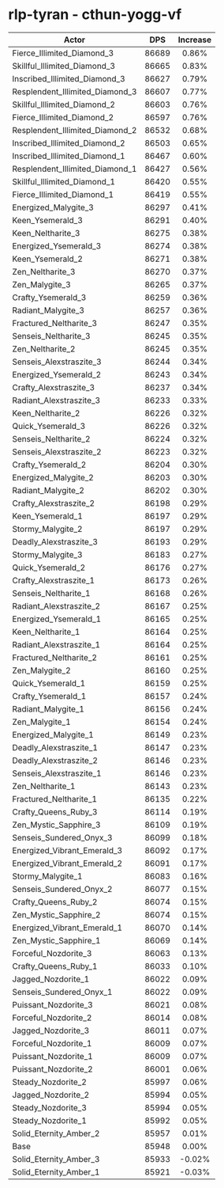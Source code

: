 # rlp-tyran - cthun-yogg-vf
| Actor | DPS | Increase |
|---|:---:|:---:|
|Fierce_Illimited_Diamond_3|86689|0.86%|
|Skillful_Illimited_Diamond_3|86665|0.83%|
|Inscribed_Illimited_Diamond_3|86627|0.79%|
|Resplendent_Illimited_Diamond_3|86607|0.77%|
|Skillful_Illimited_Diamond_2|86603|0.76%|
|Fierce_Illimited_Diamond_2|86597|0.76%|
|Resplendent_Illimited_Diamond_2|86532|0.68%|
|Inscribed_Illimited_Diamond_2|86503|0.65%|
|Inscribed_Illimited_Diamond_1|86467|0.60%|
|Resplendent_Illimited_Diamond_1|86427|0.56%|
|Skillful_Illimited_Diamond_1|86420|0.55%|
|Fierce_Illimited_Diamond_1|86419|0.55%|
|Energized_Malygite_3|86297|0.41%|
|Keen_Ysemerald_3|86291|0.40%|
|Keen_Neltharite_3|86275|0.38%|
|Energized_Ysemerald_3|86274|0.38%|
|Keen_Ysemerald_2|86271|0.38%|
|Zen_Neltharite_3|86270|0.37%|
|Zen_Malygite_3|86265|0.37%|
|Crafty_Ysemerald_3|86259|0.36%|
|Radiant_Malygite_3|86257|0.36%|
|Fractured_Neltharite_3|86247|0.35%|
|Senseis_Neltharite_3|86245|0.35%|
|Zen_Neltharite_2|86245|0.35%|
|Senseis_Alexstraszite_3|86244|0.34%|
|Energized_Ysemerald_2|86243|0.34%|
|Crafty_Alexstraszite_3|86237|0.34%|
|Radiant_Alexstraszite_3|86233|0.33%|
|Keen_Neltharite_2|86226|0.32%|
|Quick_Ysemerald_3|86226|0.32%|
|Senseis_Neltharite_2|86224|0.32%|
|Senseis_Alexstraszite_2|86223|0.32%|
|Crafty_Ysemerald_2|86204|0.30%|
|Energized_Malygite_2|86203|0.30%|
|Radiant_Malygite_2|86202|0.30%|
|Crafty_Alexstraszite_2|86198|0.29%|
|Keen_Ysemerald_1|86197|0.29%|
|Stormy_Malygite_2|86197|0.29%|
|Deadly_Alexstraszite_3|86193|0.29%|
|Stormy_Malygite_3|86183|0.27%|
|Quick_Ysemerald_2|86176|0.27%|
|Crafty_Alexstraszite_1|86173|0.26%|
|Senseis_Neltharite_1|86168|0.26%|
|Radiant_Alexstraszite_2|86167|0.25%|
|Energized_Ysemerald_1|86165|0.25%|
|Keen_Neltharite_1|86164|0.25%|
|Radiant_Alexstraszite_1|86164|0.25%|
|Fractured_Neltharite_2|86161|0.25%|
|Zen_Malygite_2|86160|0.25%|
|Quick_Ysemerald_1|86159|0.25%|
|Crafty_Ysemerald_1|86157|0.24%|
|Radiant_Malygite_1|86156|0.24%|
|Zen_Malygite_1|86154|0.24%|
|Energized_Malygite_1|86149|0.23%|
|Deadly_Alexstraszite_1|86147|0.23%|
|Deadly_Alexstraszite_2|86146|0.23%|
|Senseis_Alexstraszite_1|86146|0.23%|
|Zen_Neltharite_1|86143|0.23%|
|Fractured_Neltharite_1|86135|0.22%|
|Crafty_Queens_Ruby_3|86114|0.19%|
|Zen_Mystic_Sapphire_3|86109|0.19%|
|Senseis_Sundered_Onyx_3|86099|0.18%|
|Energized_Vibrant_Emerald_3|86092|0.17%|
|Energized_Vibrant_Emerald_2|86091|0.17%|
|Stormy_Malygite_1|86083|0.16%|
|Senseis_Sundered_Onyx_2|86077|0.15%|
|Crafty_Queens_Ruby_2|86074|0.15%|
|Zen_Mystic_Sapphire_2|86074|0.15%|
|Energized_Vibrant_Emerald_1|86070|0.14%|
|Zen_Mystic_Sapphire_1|86069|0.14%|
|Forceful_Nozdorite_3|86063|0.13%|
|Crafty_Queens_Ruby_1|86033|0.10%|
|Jagged_Nozdorite_1|86022|0.09%|
|Senseis_Sundered_Onyx_1|86022|0.09%|
|Puissant_Nozdorite_3|86021|0.08%|
|Forceful_Nozdorite_2|86014|0.08%|
|Jagged_Nozdorite_3|86011|0.07%|
|Forceful_Nozdorite_1|86009|0.07%|
|Puissant_Nozdorite_1|86009|0.07%|
|Puissant_Nozdorite_2|86001|0.06%|
|Steady_Nozdorite_2|85997|0.06%|
|Jagged_Nozdorite_2|85994|0.05%|
|Steady_Nozdorite_3|85994|0.05%|
|Steady_Nozdorite_1|85992|0.05%|
|Solid_Eternity_Amber_2|85957|0.01%|
|Base|85948|0.00%|
|Solid_Eternity_Amber_3|85933|-0.02%|
|Solid_Eternity_Amber_1|85921|-0.03%|
